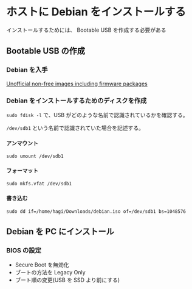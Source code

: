 # ホストに Debian をインストールする

インストールするためには、 Bootable USB を作成する必要がある

## Bootable USB の作成

### Debian を入手

[Unofficial non-free images including firmware packages](http://cdimage.debian.org/cdimage/unofficial/non-free/cd-including-firmware/)

### Debian をインストールするためのディスクを作成

`sudo fdisk -l` で、USB がどのような名前で認識されているかを確認する。

`/dev/sdb1` という名前で認識されていた場合を記述する。

#### アンマウント

`sudo umount /dev/sdb1`

#### フォーマット

`sudo mkfs.vfat /dev/sdb1`

#### 書き込む

`sudo dd if=/home/hagi/Downloads/debian.iso of=/dev/sdb1 bs=1048576`

## Debian を PC にインストール

### BIOS の設定

- Secure Boot を無効化
- ブートの方法を Legacy Only
- ブート順の変更(USB を SSD より前にする)
